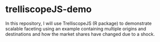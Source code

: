 # trelliscopeJS-demo
In this repository, I will use TrelliscopeJS (R package) to demonstrate scalable faceting using an example containing multiple origins and destinations and how the market shares have changed due to a shock.
